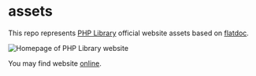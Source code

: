 # assets
This repo represents [PHP Library] official website assets based on [flatdoc].

![Homepage of PHP Library website]

You may find website [online].

[online]: https://php-library.zlatanstajic.com
[flatdoc]: https://github.com/rstacruz/flatdoc
[PHP Library]: https://github.com/90zlaya/php-library

[Homepage of PHP Library website]: http://link.zlatanstajic.com/images/portfolio/small/php-library.jpg?clear_cache=1
